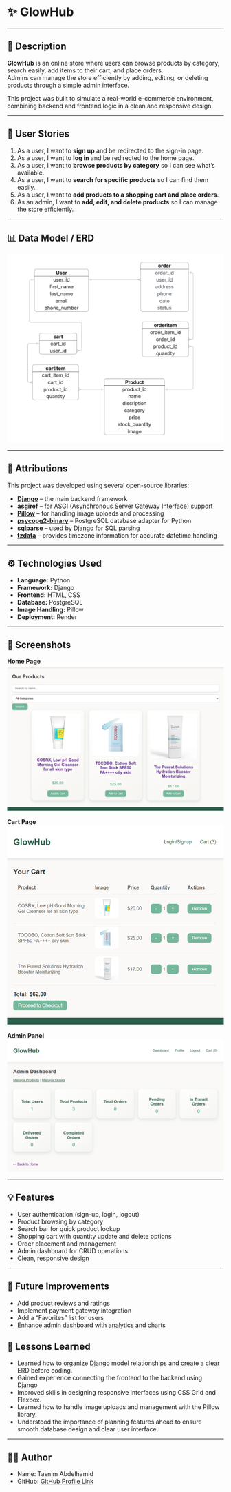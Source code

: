# ✨ GlowHub


---

## 📝 Description

**GlowHub** is an online store where users can browse products by category, search easily, add items to their cart, and place orders.  
Admins can manage the store efficiently by adding, editing, or deleting products through a simple admin interface.  

This project was built to simulate a real-world e-commerce environment, combining backend and frontend logic in a clean and responsive design.

---

## 👥 User Stories

1. As a user, I want to **sign up** and be redirected to the sign-in page.  
2. As a user, I want to **log in** and be redirected to the home page.  
3. As a user, I want to **browse products by category** so I can see what’s available.  
4. As a user, I want to **search for specific products** so I can find them easily.  
5. As a user, I want to **add products to a shopping cart and place orders**.  
6. As an admin, I want to **add, edit, and delete products** so I can manage the store efficiently.  

---

## 📊 Data Model / ERD

![GlowHub ERD](media/readme/ERD.png)

---

## 🧾 Attributions

This project was developed using several open-source libraries:

- [**Django**](https://www.djangoproject.com/) – the main backend framework  
- [**asgiref**](https://pypi.org/project/asgiref/) – for ASGI (Asynchronous Server Gateway Interface) support  
- [**Pillow**](https://pypi.org/project/Pillow/) – for handling image uploads and processing  
- [**psycopg2-binary**](https://pypi.org/project/psycopg2-binary/) – PostgreSQL database adapter for Python  
- [**sqlparse**](https://pypi.org/project/sqlparse/) – used by Django for SQL parsing  
- [**tzdata**](https://pypi.org/project/tzdata/) – provides timezone information for accurate datetime handling  

---

## ⚙️ Technologies Used

- **Language:** Python  
- **Framework:** Django  
- **Frontend:** HTML, CSS  
- **Database:** PostgreSQL  
- **Image Handling:** Pillow  
- **Deployment:** Render  

---

## 📸 Screenshots

**Home Page**  
![GlowHub Home](media/readme/home.png)

**Cart Page**  
![GlowHub Cart](media/readme/cart.png)

**Admin Panel**  
![GlowHub Dashboard](media/readme/dashboard.png)

---

## 💡 Features

- User authentication (sign-up, login, logout)  
- Product browsing by category  
- Search bar for quick product lookup  
- Shopping cart with quantity update and delete options  
- Order placement and management  
- Admin dashboard for CRUD operations  
- Clean, responsive design  

---

## 🔮 Future Improvements

- Add product reviews and ratings  
- Implement payment gateway integration  
- Add a “Favorites” list for users  
- Enhance admin dashboard with analytics and charts

## 🧠 Lessons Learned

- Learned how to organize Django model relationships and create a clear ERD before coding.  
- Gained experience connecting the frontend to the backend using Django 
- Improved skills in designing responsive interfaces using CSS Grid and Flexbox.  
- Learned how to handle image uploads and management with the Pillow library.  
- Understood the importance of planning features ahead to ensure smooth database design and clear user interface.

---

## 🧑‍💻 Author

- Name: Tasnim Abdelhamid
- GitHub: [GitHub Profile Link](https://github.com/tasnimjabdelhamid)
